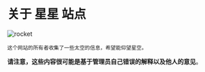 # 关于 星星 站点

![rocket](https://svgsilh.com/svg/1295090.svg)

```text
这个网站的所有者收集了一些太空的信息，希望能仰望星空。
```

**请注意，这些内容很可能是基于管理员自己错误的解释以及他人的意见**。
